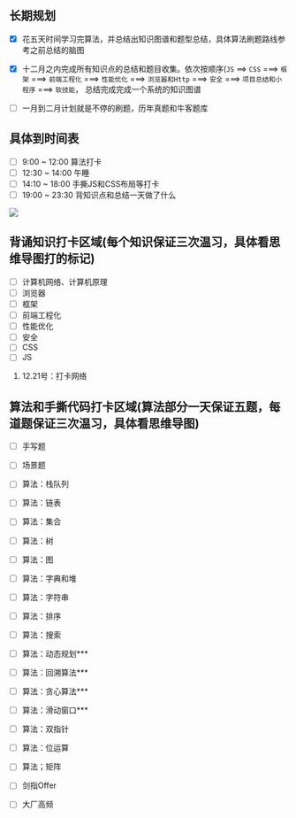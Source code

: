 ## 长期规划

- [x] 花五天时间学习完算法，并总结出知识图谱和题型总结，具体算法刷题路线参考之前总结的脑图

- [x] 十二月之内完成所有知识点的总结和题目收集。依次按顺序(`JS` ==> `CSS` ===> `框架` ===> `前端工程化` ===> `性能优化` ===> `浏览器和Http` ===> `安全` ===> `项目总结和小程序` ===> `软技能`， 总结完成完成一个系统的知识图谱

- [ ] 一月到二月计划就是不停的刷题，历年真题和牛客题库


## 具体到时间表

- [ ] 9:00 ~ 12:00 算法打卡
- [ ] 12:30 ~ 14:00 午睡
- [ ] 14:10 ~ 18:00 手撕JS和CSS布局等打卡
- [ ] 19:00 ~ 23:30 背知识点和总结一天做了什么

![](https://image.yangxiansheng.top/img/20201126225728.png?imglist)

## 背诵知识打卡区域(每个知识保证三次温习，具体看思维导图打的标记)

- [ ] 计算机网络、计算机原理
- [ ] 浏览器
- [ ] 框架
- [ ] 前端工程化
- [ ] 性能优化
- [ ] 安全
- [ ] CSS
- [ ] JS

1. 12.21号：打卡网络

## 算法和手撕代码打卡区域(算法部分一天保证五题，每道题保证三次温习，具体看思维导图)

- [ ] 手写题
- [ ] 场景题

- [ ] 算法：栈队列
- [ ] 算法：链表
- [ ] 算法：集合
- [ ] 算法：树
- [ ] 算法：图
- [ ] 算法：字典和堆
- [ ] 算法：字符串
- [ ] 算法：排序
- [ ] 算法：搜索
- [ ] 算法：动态规划***
- [ ] 算法：回溯算法***
- [ ] 算法：贪心算法***
- [ ] 算法：滑动窗口***
- [ ] 算法：双指针
- [ ] 算法：位运算
- [ ] 算法；矩阵

- [ ] 剑指Offer
- [ ] 大厂高频


